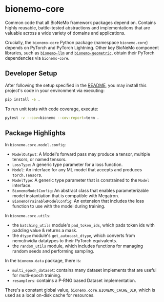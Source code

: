 # bionemo-core

Common code that all BioNeMo framework packages depend on. Contains highly reusable, battle-tested
abstractions and implementations that are valuable across a wide variety of domains and applications.

Crucially, the `bionemo-core` Python package (namespace `bionemo.core`) depends on PyTorch and PyTorch
Lightning. Other key BioNeMo component libraries, such as [`bionemo-llm`](../bionemo-llm/README.md) and
[`bionemo-geometric`](../bionemo-geometric/README.md), obtain their PyTorch dependencies via `bionemo-core`.

## Developer Setup
After following the setup specified in the [README](../../README.md), you may install this project's
code in your environment via executing:
```bash
pip install -e .
```

To run unit tests with code coverage, execute:
```bash
pytest -v --cov=bionemo --cov-report=term .
```

## Package Highlights

In `bionemo.core.model.config`:
- `ModelOutput`: A Model's forward pass may produce a tensor, multiple tensors, or named tensors.
- `LossType`: A generic type parameter for a loss function.
- `Model`: An interface for any ML model that accepts and produces `torch.Tensor`s.
- `ModelType`: A generic type parameter that is constrained to the `Model` interface.
- `BionemoModelConfig`: An abstract class that enables parameterizable model instantiation that is compatible with Megatron.
- `BionemoTrainableModelConfig`: An extension that includes the loss function to use with the model during training.

In `bionemo.core.utils`:
- the `batching_utils` module's `pad_token_ids`, which pads token ids with padding value & returns a mask.
- the `dtype` module's `get_autocast_dtype`, which converts from nemo/nvidia datatypes to their PyTorch equivalents.
- the `random_utils` module, which includes functions for managing random seeds and performing sampling.

In the `bionemo.data` package, there is:
- `multi_epoch_dataset`: contains many dataset implements that are useful for mutli-epoch training.
- `resamplers`: contains a P-RNG based Dataset implementation.

There's a constant global value, `bionemo.core.BIONEMO_CACHE_DIR`, which is used as a local on-disk cache for resources.
